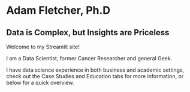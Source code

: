 # Adam Fletcher, Ph.D

## Data is Complex, but Insights are Priceless

Welcome to my Streamlit site!

I am a Data Scientist, former Cancer Researcher and general Geek.

I have data science experience in both business and academic settings, check out
the Case Studies and Education tabs for more information, or below for a quick
overview.